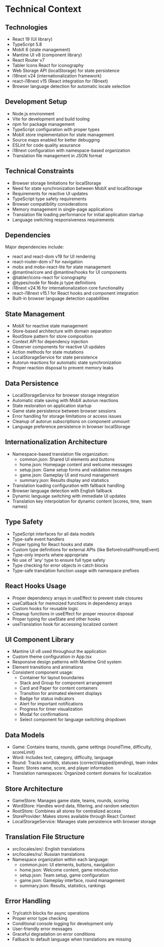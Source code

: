 # Technical Context

## Technologies
- React 19 (UI library)
- TypeScript 5.8
- MobX 6 (state management)
- Mantine UI v8 (component library)
- React Router v7
- Tabler Icons React for iconography
- Web Storage API (localStorage) for state persistence
- i18next v24 (internationalization framework)
- react-i18next v15 (React integration for i18next)
- Browser language detection for automatic locale selection

## Development Setup
- Node.js environment
- Vite for development and build tooling
- npm for package management
- TypeScript configuration with proper types
- MobX store implementation for state management
- Source maps enabled for better debugging
- ESLint for code quality assurance
- i18next configuration with namespace-based organization
- Translation file management in JSON format

## Technical Constraints
- Browser storage limitations for localStorage
- Need for state synchronization between MobX and localStorage
- Requirements for reactive UI updates
- TypeScript type safety requirements
- Browser compatibility considerations
- Memory management in single-page applications
- Translation file loading performance for initial application startup
- Language switching responsiveness requirements

## Dependencies
Major dependencies include:
- react and react-dom v19 for UI rendering
- react-router-dom v7 for navigation
- mobx and mobx-react-lite for state management
- @mantine/core and @mantine/hooks for UI components
- @tabler/icons-react for iconography
- @types/node for Node.js type definitions
- i18next v24.16 for internationalization core functionality
- react-i18next v15.1 for React hooks and component integration
- Built-in browser language detection capabilities

## State Management
- MobX for reactive state management
- Store-based architecture with domain separation
- RootStore pattern for store composition
- Context API for dependency injection
- Observer components for reactive UI updates
- Action methods for state mutations
- LocalStorageService for state persistence
- Autorun reactions for automatic state synchronization
- Proper reaction disposal to prevent memory leaks

## Data Persistence
- LocalStorageService for browser storage integration
- Automatic state saving with MobX autorun reactions
- State restoration on application startup
- Game state persistence between browser sessions
- Error handling for storage limitations or access issues
- Cleanup of autorun subscriptions on component unmount
- Language preference persistence in browser localStorage

## Internationalization Architecture
- Namespace-based translation file organization:
  - common.json: Shared UI elements and buttons
  - home.json: Homepage content and welcome messages
  - setup.json: Game setup forms and validation messages
  - game.json: Gameplay UI and round management
  - summary.json: Results display and statistics
- Translation loading configuration with fallback handling
- Browser language detection with English fallback
- Dynamic language switching with immediate UI updates
- Translation key interpolation for dynamic content (scores, time, team names)

## Type Safety
- TypeScript interfaces for all data models
- Type-safe event handlers
- Proper typing for React hooks and state
- Custom type definitions for external APIs (like BeforeInstallPromptEvent)
- Type-only imports where appropriate
- No use of 'any' type to ensure full type safety
- Type checking for error objects in catch blocks
- Type-safe translation function usage with namespace prefixes

## React Hooks Usage
- Proper dependency arrays in useEffect to prevent stale closures
- useCallback for memoized functions in dependency arrays
- Custom hooks for reusable logic
- Cleanup functions in useEffect for proper resource disposal
- Proper typing for useState and other hooks
- useTranslation hook for accessing localized content

## UI Component Library
- Mantine UI v8 used throughout the application
- Custom theme configuration in App.tsx
- Responsive design patterns with Mantine Grid system
- Element transitions and animations
- Consistent component usage:
  - Container for layout boundaries
  - Stack and Group for component arrangement
  - Card and Paper for content containers
  - Transition for animated element displays
  - Badge for status indicators
  - Alert for important notifications
  - Progress for timer visualization
  - Modal for confirmations
  - Select component for language switching dropdown

## Data Models
- Game: Contains teams, rounds, game settings (roundTime, difficulty, scoreLimit)
- Word: Includes text, category, difficulty, language
- Round: Tracks wordIds, statuses (correct/skipped/pending), team index
- Team: Stores name, score, and player information
- Translation namespaces: Organized content domains for localization

## Store Architecture
- GameStore: Manages game state, teams, rounds, scoring
- WordStore: Handles word data, filtering, and random selection
- RootStore: Combines all stores for centralized access
- StoreProvider: Makes stores available through React Context
- LocalStorageService: Manages state persistence with browser storage

## Translation File Structure
- src/locales/en/: English translations
- src/locales/ru/: Russian translations
- Namespace organization within each language:
  - common.json: UI elements, buttons, navigation
  - home.json: Welcome content, game introduction
  - setup.json: Team setup, game configuration
  - game.json: Gameplay interface, round management
  - summary.json: Results, statistics, rankings

## Error Handling
- Try/catch blocks for async operations
- Proper error type checking
- Conditional console logging for development only
- User-friendly error messages
- Graceful degradation on error conditions
- Fallback to default language when translations are missing
